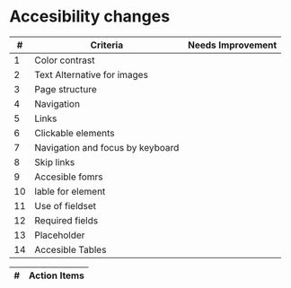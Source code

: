 # Accesibility changes

| #   | Criteria | Needs Improvement | 
| --- | --- | --- |
| 1 | Color contrast|                |
| 2 | Text Alternative for images |     |
| 3 | Page structure |     |
| 4 | Navigation |     |
| 5 | Links |      |
| 6 | Clickable elements |    |
| 7 | Navigation and focus by keyboard |  |
| 8 | Skip links |   |
| 9 | Accesible fomrs |    |
| 10 | lable for element | |
| 11 | Use of fieldset | |
| 12 | Required fields |  |
| 13 | Placeholder |  |
| 14 | Accesible Tables |   |






| # | Action Items|     
|---|---|
